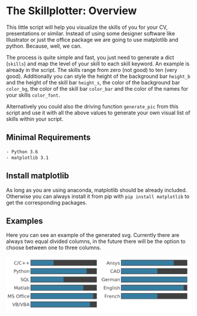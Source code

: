 # The Skillplotter: Overview

This little script will help you visualize the skills of you for your CV, presentations or similar. Instead of using some designer software like Illustrator or just the office package we are going to use matplotlib and python. Because, well, we can.

The process is quite simple and fast, you just need to generate a dict (`skills`) and map the level of your skill to each skill keyword. An example is already in the script. The skills range from zero (not good) to ten (very good). Additionally you can style the height of the background bar `height_b` and the height of the skill bar `height_s`, the color of the background bar `color_bg`, the color of the skill bar `color_bar` and the color of the names for your skills `color_font`.

Alternatively you could also the driving function `generate_pic` from this script and use it with all the above values to generate your own visual list of skills within your script. 

## Minimal Requirements

```
- Python 3.6
- matplotlib 3.1
```

## Install matplotlib

As long as you are using anaconda, matplotlib should be already included. Otherwise you can always install it from pip with `pip install matplotlib` to get the corresponding packages.

## Examples

Here you can see an example of the generated svg. Currently there are always two equal divided columns, in the future there will be the option to choose between one to three columns.

![skillist](https://github.com/AndreWohnsland/skillplotter/blob/master/skills.png "your skillist")